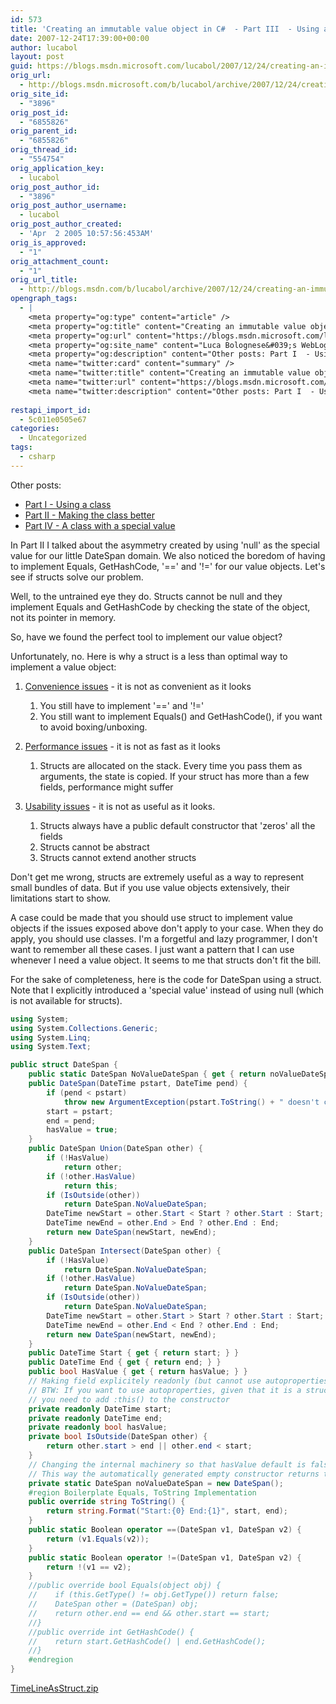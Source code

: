 ```yaml
---
id: 573
title: 'Creating an immutable value object in C#  - Part III  - Using a struct'
date: 2007-12-24T17:39:00+00:00
author: lucabol
layout: post
guid: https://blogs.msdn.microsoft.com/lucabol/2007/12/24/creating-an-immutable-value-object-in-c-part-iii-using-a-struct/
orig_url:
  - http://blogs.msdn.microsoft.com/b/lucabol/archive/2007/12/24/creating-an-immutable-value-object-in-c-part-iii-using-a-struct.aspx
orig_site_id:
  - "3896"
orig_post_id:
  - "6855826"
orig_parent_id:
  - "6855826"
orig_thread_id:
  - "554754"
orig_application_key:
  - lucabol
orig_post_author_id:
  - "3896"
orig_post_author_username:
  - lucabol
orig_post_author_created:
  - 'Apr  2 2005 10:57:56:453AM'
orig_is_approved:
  - "1"
orig_attachment_count:
  - "1"
orig_url_title:
  - http://blogs.msdn.com/b/lucabol/archive/2007/12/24/creating-an-immutable-value-object-in-c-part-iii-using-a-struct.aspx
opengraph_tags:
  - |
    <meta property="og:type" content="article" />
    <meta property="og:title" content="Creating an immutable value object in C#  - Part III  - Using a struct" />
    <meta property="og:url" content="https://blogs.msdn.microsoft.com/lucabol/2007/12/24/creating-an-immutable-value-object-in-c-part-iii-using-a-struct/" />
    <meta property="og:site_name" content="Luca Bolognese&#039;s WebLog" />
    <meta property="og:description" content="Other posts: Part I  - Using a class Part II  - Making the class better Part IV  - A class with a special value In Part II I talked about the asymmetry created by using &#8216;null' as the special value for our little DateSpan domain. We also noticed the boredom of having to implement Equals,..." />
    <meta name="twitter:card" content="summary" />
    <meta name="twitter:title" content="Creating an immutable value object in C#  - Part III  - Using a struct" />
    <meta name="twitter:url" content="https://blogs.msdn.microsoft.com/lucabol/2007/12/24/creating-an-immutable-value-object-in-c-part-iii-using-a-struct/" />
    <meta name="twitter:description" content="Other posts: Part I  - Using a class Part II  - Making the class better Part IV  - A class with a special value In Part II I talked about the asymmetry created by using &#8216;null' as the special value for our little DateSpan domain. We also noticed the boredom of having to implement Equals,..." />
    
restapi_import_id:
  - 5c011e0505e67
categories:
  - Uncategorized
tags:
  - csharp
---
```

Other posts:

  * [Part I  - Using a class](http://blogs.msdn.com/lucabol/archive/2007/12/03/creating-an-immutable-value-object-in-c-part-i-using-a-class.aspx) 
  * [Part II  - Making the class better](http://blogs.msdn.com/lucabol/archive/2007/12/06/creating-an-immutable-value-object-in-c-part-ii-making-the-class-better.aspx)
  * [Part IV  - A class with a special value](http://blogs.msdn.com/lucabol/)

In Part II I talked about the asymmetry created by using 'null' as the special value for our little DateSpan domain. We also noticed the boredom of having to implement Equals, GetHashCode, '==' and '!=' for our value objects. Let's see if structs solve our problem.

Well, to the untrained eye they do. Structs cannot be null and they implement Equals and GetHashCode by checking the state of the object, not its pointer in memory.

So, have we found the perfect tool to implement our value object?

Unfortunately, no. Here is why a struct is a less than optimal way to implement a value object:

1. <u>Convenience issues</u>  - it is not as convenient as it looks
   1. You still have to implement '==' and '!='
   2. You still want to implement Equals() and GetHashCode(), if you want to avoid boxing/unboxing.

2. <u>Performance issues</u>  - it is not as fast as it looks
   1. Structs are allocated on the stack. Every time you pass them as arguments, the state is copied. If your struct has more than a few fields, performance might suffer

3. <u>Usability issues</u>  - it is not as useful as it looks.
   1. Structs always have a public default constructor that 'zeros' all the fields
   2. Structs cannot be abstract
   3. Structs cannot extend another structs

Don't get me wrong, structs are extremely useful as a way to represent small bundles of data. But if you use value objects extensively, their limitations start to show.

A case could be made that you should use struct to implement value objects if the issues exposed above don't apply to your case. When they do apply, you should use classes. I'm a forgetful and lazy programmer, I don't want to remember all these cases. I just want a pattern that I can use whenever I need a value object. It seems to me that structs don't fit the bill.

For the sake of completeness, here is the code for DateSpan using a struct. Note that I explicitly introduced a 'special value' instead of using null (which is not available for structs).

```csharp
using System;
using System.Collections.Generic;
using System.Linq;
using System.Text;

public struct DateSpan {
    public static DateSpan NoValueDateSpan { get { return noValueDateSpan; } }
    public DateSpan(DateTime pstart, DateTime pend) {
        if (pend < pstart)
            throw new ArgumentException(pstart.ToString() + " doesn't come before " + pend.ToString());
        start = pstart;
        end = pend;
        hasValue = true;
    }
    public DateSpan Union(DateSpan other) {
        if (!HasValue)
            return other;
        if (!other.HasValue)
            return this;
        if (IsOutside(other))
            return DateSpan.NoValueDateSpan;
        DateTime newStart = other.Start < Start ? other.Start : Start;
        DateTime newEnd = other.End > End ? other.End : End;
        return new DateSpan(newStart, newEnd);
    }
    public DateSpan Intersect(DateSpan other) {
        if (!HasValue)
            return DateSpan.NoValueDateSpan;
        if (!other.HasValue)
            return DateSpan.NoValueDateSpan;
        if (IsOutside(other))
            return DateSpan.NoValueDateSpan;
        DateTime newStart = other.Start > Start ? other.Start : Start;
        DateTime newEnd = other.End < End ? other.End : End;
        return new DateSpan(newStart, newEnd);
    }
    public DateTime Start { get { return start; } }
    public DateTime End { get { return end; } }
    public bool HasValue { get { return hasValue; } }
    // Making field explicitely readonly (but cannot use autoproperties)
    // BTW: If you want to use autoproperties, given that it is a struct,
    // you need to add :this() to the constructor
    private readonly DateTime start;
    private readonly DateTime end;
    private readonly bool hasValue;
    private bool IsOutside(DateSpan other) {
        return other.start > end || other.end < start;
    }
    // Changing the internal machinery so that hasValue default is false
    // This way the automatically generated empty constructor returns the right thing
    private static DateSpan noValueDateSpan = new DateSpan();
    #region Boilerplate Equals, ToString Implementation
    public override string ToString() {
        return string.Format("Start:{0} End:{1}", start, end);
    }
    public static Boolean operator ==(DateSpan v1, DateSpan v2) {
        return (v1.Equals(v2));
    }
    public static Boolean operator !=(DateSpan v1, DateSpan v2) {
        return !(v1 == v2);
    }
    //public override bool Equals(object obj) {
    //    if (this.GetType() != obj.GetType()) return false;
    //    DateSpan other = (DateSpan) obj;
    //    return other.end == end && other.start == start;
    //}
    //public override int GetHashCode() {
    //    return start.GetHashCode() | end.GetHashCode();
    //}
    #endregion
}
```

[TimeLineAsStruct.zip](https://msdnshared.blob.core.windows.net/media/MSDNBlogsFS/prod.evol.blogs.msdn.com/CommunityServer.Components.PostAttachments/00/06/85/58/26/TimeLineAsStruct.zip)
